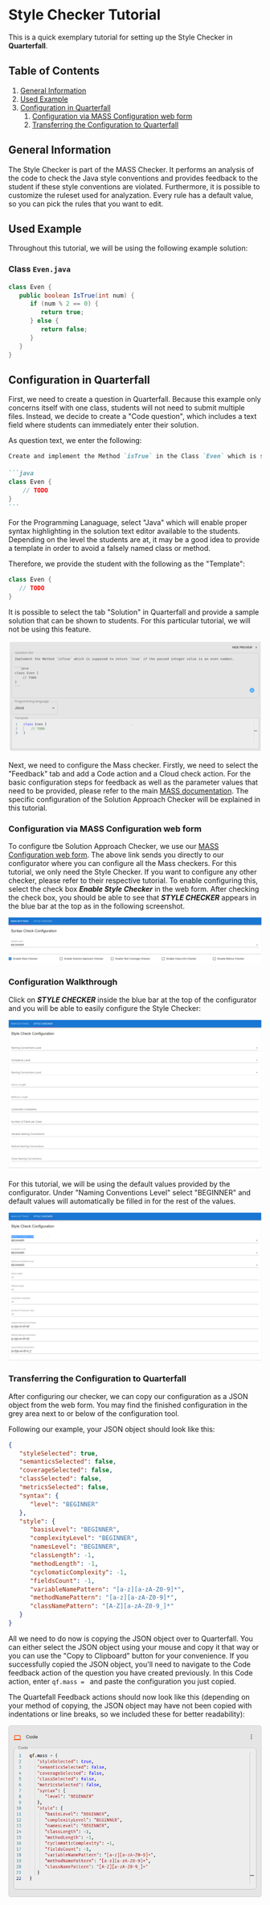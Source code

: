 # Style Checker Tutorial
This is a quick exemplary tutorial for setting up the Style Checker in **Quarterfall**.

## Table of Contents
1. [General Information](#style-general-information)
2. [Used Example](#style-used-example)
3. [Configuration in Quarterfall](#style-config)
   1. [Configuration via MASS Configuration web form](#style-from-website)
   2. [Transferring the Configuration to Quarterfall](#style-transferring-to-quarterfall)

## <a id="style-general-information"></a>General Information

The Style Checker is part of the MASS Checker.
It performs an analysis of the code to check the Java style conventions and provides feedback to the student if these style conventions are violated.
Furthermore, it is possible to customize the ruleset used for analyzation.
Every rule has a default value, so you can pick the rules that you want to edit.


## <a id="style-used-example"></a>Used Example
Throughout this tutorial, we will be using the following example solution:
### <a id="style-class-bag.java"></a>Class `Even.java`

```java
class Even {
   public boolean IsTrue(int num) {
      if (num % 2 == 0) {
         return true;
      } else {
         return false;
      }
   }
}
```

## <a id="style-config"></a>Configuration in Quarterfall

First, we need to create a question in Quarterfall.
Because this example only concerns itself with one class, students will not need to submit multiple files.
Instead, we decide to create a "Code question", which includes a text field where students can immediately enter their solution.

As question text, we enter the following:

````markdown
Create and implement the Method `isTrue` in the Class `Even` which is supposed to return `true` if the passed integer value is an even number.

```java
class Even {
	// TODO
}
```

````

For the Programming Lanaguage, select "Java" which will enable proper syntax highlighting in the solution text editor available to the students.
Depending on the level the students are at, it may be a good idea to provide a template in order to avoid a falsely named class or method.

Therefore, we provide the student with the following as the "Template":

```java
class Even {
   // TODO
}
```

It is possible to select the tab "Solution" in Quarterfall and provide a sample solution that can be shown to students.
For this particular tutorial, we will not be using this feature.

![Question in Quartefall.](images/style_qe_question.PNG)

Next, we need to configure the Mass checker.
Firstly, we need to select the "Feedback" tab and add a Code action and a Cloud check action.
For the basic configuration steps for feedback as well as the parameter values that need to be provided, please refer to the main [MASS documentation](/documentation).
The specific configuration of the Solution Approach Checker will be explained in this tutorial.


### <a id="style-from-website"></a>Configuration via MASS Configuration web form
To configure tbe Solution Approach Checker, we use our [MASS Configuration web form](/configurator).
The above link sends you directly to our configurator where you can configure all the Mass checkers.
For this tutorial, we only need the Style Checker.
If you want to configure any other checker, please refer to their respective tutorial.
To enable configuring this, select the check box ***Enable Style Checker*** in the web form.
After checking the check box, you should be able to see that ***STYLE CHECKER*** appears in the blue bar at the top as in the following screenshot.

![Mass configuration web form.](images/style_web-form-style-enabled.PNG)

### <a id="style-configuration-walkthrough"></a>Configuration Walkthrough

Click on ***STYLE CHECKER*** inside the blue bar at the top of the configurator and you will be able to easily configure the Style Checker:

![Mass configuration web form page for the Style Checker.](images/style_web-form-empty.PNG)

#### <a id="style-exclude-by-type"></a> 
For this tutorial, we will be using the default values provided by the configurator.
Under "Naming Conventions Level" select "BEGINNER" and default values will automatically be filled in for the rest of the values.

![Mass configuration web form page for the Style Checker.](images/style_web-form_dafault_values.PNG)

### <a id="style-transferring-to-quarterfall"></a>Transferring the Configuration to Quarterfall

After configuring our checker, we can copy our configuration as a JSON object from the web form.
You may find the finished configuration in the grey area next to or below of the configuration tool.

Following our example, your JSON object should look like this:

```json
{
   "styleSelected": true,
   "semanticsSelected": false,
   "coverageSelected": false,
   "classSelected": false,
   "metricsSelected": false,
   "syntax": {
      "level": "BEGINNER"
   },
   "style": {
      "basisLevel": "BEGINNER",
      "complexityLevel": "BEGINNER",
      "namesLevel": "BEGINNER",
      "classLength": -1,
      "methodLength": -1,
      "cyclomaticComplexity": -1,
      "fieldsCount": -1,
      "variableNamePattern": "[a-z][a-zA-Z0-9]*",
      "methodNamePattern": "[a-z][a-zA-Z0-9]*",
      "classNamePattern": "[A-Z][a-zA-Z0-9_]*"
   }
}
```

All we need to do now is copying the JSON object over to Quarterfall.
You can either select the JSON object using your mouse and copy it that way or you can use the "Copy to Clipboard" button for your convenience.
If you successfully copied the JSON object, you'll need to navigate to the Code feedback action of the question you have created previously.
In this Code action, enter `qf.mass = ` and paste the configuration you just copied.

The Quartefall Feedback actions should now look like this (depending on your method of copying, the JSON object may have not been copied with indentations or line breaks, so we included these for better readability):

![Mass configuration Quarterfall Cloud check action finished.](images/style_quarterfall-finished.png)












